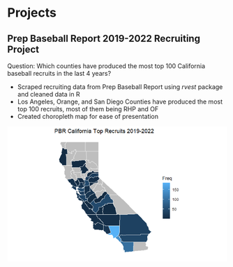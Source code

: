 # Projects

## Prep Baseball Report 2019-2022 Recruiting Project 

Question: Which counties have produced the most top 100 California baseball recruits in the last 4 years?

- Scraped recruiting data from Prep Baseball Report using _rvest_ package and cleaned data in R
- Los Angeles, Orange, and San Diego Counties have produced the most top 100 recruits, most of them being RHP and OF
- Created choropleth map for ease of presentation

![](https://github.com/raychan6/raychan6.github.io/blob/main/recruit_counties_2019_2022.png)
